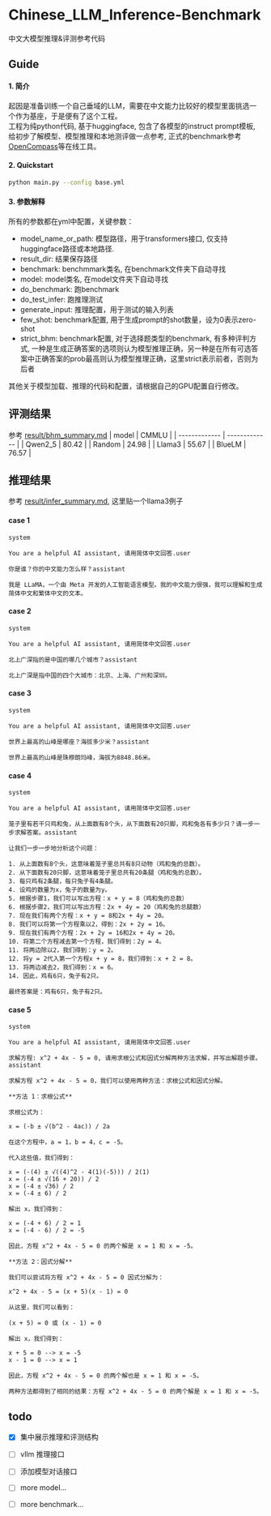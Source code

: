 # Chinese_LLM_Inference-Benchmark
中文大模型推理&评测参考代码

## Guide
#### 1. 简介
起因是准备训练一个自己垂域的LLM，需要在中文能力比较好的模型里面挑选一个作为基座，于是便有了这个工程。  
工程为纯python代码, 基于huggingface, 包含了各模型的instruct prompt模板, 给初步了解模型、模型推理和本地测评做一点参考, 正式的benchmark参考[OpenCompass](https://opencompass.org.cn/home)等在线工具。

#### 2. Quickstart
```sh
python main.py --config base.yml
```

#### 3. 参数解释
所有的参数都在yml中配置，关键参数：
- model_name_or_path: 模型路径，用于transformers接口, 仅支持huggingface路径或本地路径.
- result_dir: 结果保存路径
- benchmark: benchmmark类名, 在benchmark文件夹下自动寻找
- model: model类名, 在model文件夹下自动寻找
- do_benchmark: 跑benchmark
- do_test_infer: 跑推理测试
- generate_input: 推理配置，用于测试的输入列表
- few_shot: benchmark配置, 用于生成prompt的shot数量，设为0表示zero-shot
- strict_bhm: benchmark配置, 对于选择题类型的benchmark, 有多种评判方式, 一种是生成正确答案的选项则认为模型推理正确，另一种是在所有可选答案中正确答案的prob最高则认为模型推理正确，这里strict表示前者，否则为后者

其他关于模型加载、推理的代码和配置，请根据自己的GPU配置自行修改。

## 评测结果
参考 [result/bhm_summary.md](https://github.com/iLovEing/Chinese_LLM_Inference-Benchmark/blob/main/result/bhm_summary.md)
|     model     |     CMMLU     |
| ------------- | ------------- |
|    Qwen2_5    |     80.42     |
|    Random     |     24.98     |
|    Llama3     |     55.67     |
|    BlueLM     |     76.57     |

## 推理结果
参考 [result/infer_summary.md](https://github.com/iLovEing/Chinese_LLM_Inference-Benchmark/blob/main/result/infer_summary.md), 这里贴一个llama3例子

#### case 1
```
system

You are a helpful AI assistant, 请用简体中文回答.user

你是谁？你的中文能力怎么样？assistant

我是 LLaMA，一个由 Meta 开发的人工智能语言模型。我的中文能力很强，我可以理解和生成简体中文和繁体中文的文本。
```

#### case 2
```
system

You are a helpful AI assistant, 请用简体中文回答.user

北上广深指的是中国的哪几个城市？assistant

北上广深是指中国的四个大城市：北京、上海、广州和深圳。
```

#### case 3
```
system

You are a helpful AI assistant, 请用简体中文回答.user

世界上最高的山峰是哪座？海拔多少米？assistant

世界上最高的山峰是珠穆朗玛峰，海拔为8848.86米。
```

#### case 4
```
system

You are a helpful AI assistant, 请用简体中文回答.user

笼子里有若干只鸡和兔，从上面数有8个头，从下面数有20只脚，鸡和兔各有多少只？请一步一步求解答案。assistant

让我们一步一步地分析这个问题：

1. 从上面数有8个头，这意味着笼子里总共有8只动物（鸡和兔的总数）。
2. 从下面数有20只脚，这意味着笼子里总共有20条腿（鸡和兔的总数）。
3. 每只鸡有2条腿，每只兔子有4条腿。
4. 设鸡的数量为x，兔子的数量为y。
5. 根据步骤1，我们可以写出方程：x + y = 8（鸡和兔的总数）
6. 根据步骤2，我们可以写出方程：2x + 4y = 20（鸡和兔的总腿数）
7. 现在我们有两个方程：x + y = 8和2x + 4y = 20。
8. 我们可以将第一个方程乘以2，得到：2x + 2y = 16。
9. 现在我们有两个方程：2x + 2y = 16和2x + 4y = 20。
10. 将第二个方程减去第一个方程，我们得到：2y = 4。
11. 将两边除以2，我们得到：y = 2。
12. 将y = 2代入第一个方程x + y = 8，我们得到：x + 2 = 8。
13. 将两边减去2，我们得到：x = 6。
14. 因此，鸡有6只，兔子有2只。

最终答案是：鸡有6只，兔子有2只。
```

#### case 5
```
system

You are a helpful AI assistant, 请用简体中文回答.user

求解方程: x^2 + 4x - 5 = 0, 请用求根公式和因式分解两种方法求解，并写出解题步骤。assistant

求解方程 x^2 + 4x - 5 = 0，我们可以使用两种方法：求根公式和因式分解。

**方法 1：求根公式**

求根公式为：

x = (-b ± √(b^2 - 4ac)) / 2a

在这个方程中，a = 1，b = 4，c = -5。

代入这些值，我们得到：

x = (-(4) ± √((4)^2 - 4(1)(-5))) / 2(1)
x = (-4 ± √(16 + 20)) / 2
x = (-4 ± √36) / 2
x = (-4 ± 6) / 2

解出 x，我们得到：

x = (-4 + 6) / 2 = 1
x = (-4 - 6) / 2 = -5

因此，方程 x^2 + 4x - 5 = 0 的两个解是 x = 1 和 x = -5。

**方法 2：因式分解**

我们可以尝试将方程 x^2 + 4x - 5 = 0 因式分解为：

x^2 + 4x - 5 = (x + 5)(x - 1) = 0

从这里，我们可以看到：

(x + 5) = 0 或 (x - 1) = 0

解出 x，我们得到：

x + 5 = 0 --> x = -5
x - 1 = 0 --> x = 1

因此，方程 x^2 + 4x - 5 = 0 的两个解也是 x = 1 和 x = -5。

两种方法都得到了相同的结果：方程 x^2 + 4x - 5 = 0 的两个解是 x = 1 和 x = -5。
```

## todo
- [x] 集中展示推理和评测结构
- [ ] vllm 推理接口
- [ ] 添加模型对话接口
- [ ] more model...
- [ ] more benchmark...

